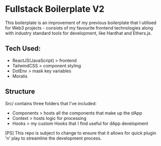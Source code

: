 # Fullstack Boilerplate V2

This boilerplate is an improvement of my previous boilerplate that I utilised for Web3 projects - consists of my favourite frontend technologies along with industry standard tools for development, like Hardhat and Ethers.js.

## Tech Used: 
- ReactJS(JavaScript) > frontend
- TailwindCSS > component styling
- DotEnv > mask key variables
- Moralis

## Structure
Src/ contains three folders that I've included:

- Components > hosts all the components that make up the dApp
- Context > hosts logic for processing
- Hooks > my custom Hooks that I find useful for dApp development

[PS] This repo is subject to change to ensure that it allows for quick plugin 'n' play to streamline the development process.